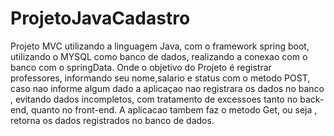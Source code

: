 # ProjetoJavaCadastro
Projeto MVC utilizando a linguagem Java, com o framework spring boot, utilizando o MYSQL como banco de dados, realizando a  conexao com o banco com o springData.
Onde o objetivo do Projeto é registrar professores, informando seu nome,salario e status com o metodo POST, caso nao informe algum dado a aplicaçao nao registrara os dados no banco , 
evitando dados incompletos, com tratamento de excessoes tanto no back-end, quanto no front-end. 
A aplicacao tambem faz o metodo Get, ou seja , retorna os dados registrados no banco de dados.
